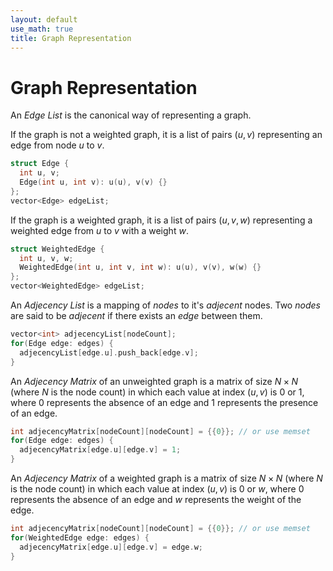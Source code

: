 ```yaml
---
layout: default
use_math: true
title: Graph Representation
---
```


# Graph Representation

An $Edge\ List$ is the canonical way of representing a graph. 

If the graph is not a weighted graph, it is a list of pairs 
$(u, v)$ representing an edge from node $u$ to $v$. 

```cpp
struct Edge {
  int u, v;
  Edge(int u, int v): u(u), v(v) {}
};
vector<Edge> edgeList;
```

If the graph is a weighted graph, it is a list of pairs
$(u, v, w)$ representing a weighted edge from $u$ to $v$ with a weight $w$.

```cpp
struct WeightedEdge {
  int u, v, w;
  WeightedEdge(int u, int v, int w): u(u), v(v), w(w) {}
};
vector<WeightedEdge> edgeList;
```

An $Adjecency\ List$ is a mapping of $nodes$ to it's $adjecent$ nodes. Two $nodes$ are said to be $adjecent$ if there exists an $edge$ between them.

```cpp
vector<int> adjecencyList[nodeCount];
for(Edge edge: edges) {
  adjecencyList[edge.u].push_back[edge.v];
}
```

An $Adjecency\ Matrix$ of an unweighted graph is a matrix of size $N \times N$ (where $N$ is the node count) in which each value at index $(u, v)$ is $0$ or $1$, where $0$ represents the absence of an edge and $1$ represents the presence of an edge.

```cpp
int adjecencyMatrix[nodeCount][nodeCount] = {{0}}; // or use memset
for(Edge edge: edges) {
  adjecencyMatrix[edge.u][edge.v] = 1;
}
```

An $Adjecency\ Matrix$ of a weighted graph is a matrix of size $N \times N$ (where $N$ is the node count) in which each value at index $(u, v)$ is $0$ or $w$, where $0$ represents the absence of an edge and $w$ represents the weight of the edge.

```cpp
int adjecencyMatrix[nodeCount][nodeCount] = {{0}}; // or use memset
for(WeightedEdge edge: edges) {
  adjecencyMatrix[edge.u][edge.v] = edge.w;
}
```